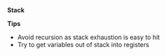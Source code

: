**Stack**

**Tips**
* Avoid recursion as stack exhaustion is easy to hit
* Try to get variables out of stack into registers